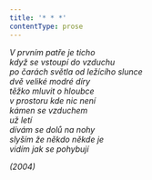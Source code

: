 ```yaml
---
title: '* * *'
contentType: prose
---
```


_V prvním patře je ticho  
když se vstoupí do vzduchu  
po čarách světla od ležícího slunce  
dvě veliké modré díry  
těžko mluvit o hloubce  
v prostoru kde nic není  
kámen se vzduchem  
už letí  
dívám se dolů na nohy  
slyším že někdo někde je  
vidím jak se pohybují_

_(2004)_
